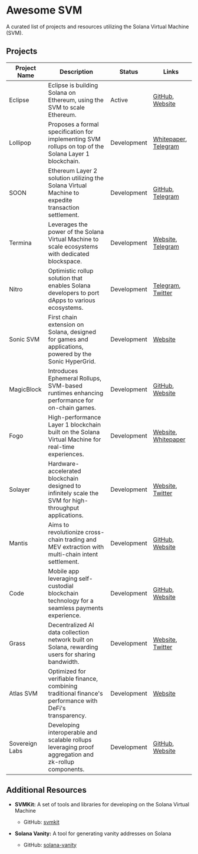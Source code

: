 # Awesome SVM

A curated list of projects and resources utilizing the Solana Virtual Machine (SVM).

## Projects

| Project Name     | Description                                                                                         | Status    | Links                                                                                         |
|------------------|-----------------------------------------------------------------------------------------------------|-----------|-----------------------------------------------------------------------------------------------|
| Eclipse          | Eclipse is building Solana on Ethereum, using the SVM to scale Ethereum.                             | Active    | [GitHub](https://github.com/Eclipse-Laboratories-Inc), [Website](https://www.eclipse.xyz/)      |
| Lollipop         | Proposes a formal specification for implementing SVM rollups on top of the Solana Layer 1 blockchain. | Development| [Whitepaper](https://arxiv.org/pdf/2405.08882.pdf), [Telegram](https://t.me/lollipopsvm)        |
| SOON             | Ethereum Layer 2 solution utilizing the Solana Virtual Machine to expedite transaction settlement.    | Development| [GitHub](https://github.com/soonlabs), [Telegram](https://t.me/soonlabs)                      |
| Termina          | Leverages the power of the Solana Virtual Machine to scale ecosystems with dedicated blockspace.      | Development| [Website](https://www.termina.technology/), [Telegram](https://t.me/terminatech)                |
| Nitro            | Optimistic rollup solution that enables Solana developers to port dApps to various ecosystems.       | Development| [Telegram](https://t.me/nitroprotocol), [Twitter](https://x.com/nitro_protocol)                 |
| Sonic SVM        | First chain extension on Solana, designed for games and applications, powered by the Sonic HyperGrid. | Development| [Website](https://www.sonic.game/)                                                             |
| MagicBlock       | Introduces Ephemeral Rollups, SVM-based runtimes enhancing performance for on-chain games.           | Development| [GitHub](https://github.com/magicblock-labs/ephemeral-rollups-spl), [Website](https://magicblock.gg/) |
| Fogo             | High-performance Layer 1 blockchain built on the Solana Virtual Machine for real-time experiences.    | Development| [Website](https://fogo.io), [Whitepaper](https://fogo.io/whitepaper)                           |
| Solayer          | Hardware-accelerated blockchain designed to infinitely scale the SVM for high-throughput applications. | Development| [Website](https://solayer.io), [Twitter](https://x.com/SolayerFdn)                             |
| Mantis           | Aims to revolutionize cross-chain trading and MEV extraction with multi-chain intent settlement.     | Development| [GitHub](https://github.com/ComposableFi/mantis-solana), [Website](https://mantis.app/)          |
| Code             | Mobile app leveraging self-custodial blockchain technology for a seamless payments experience.       | Development| [GitHub](https://github.com/code-payments/code-vm), [Website](https://getcode.com/)             |
| Grass            | Decentralized AI data collection network built on Solana, rewarding users for sharing bandwidth.     | Development| [Website](https://www.getgrass.io/), [Twitter](https://x.com/getgrass_io)                       |
| Atlas SVM        | Optimized for verifiable finance, combining traditional finance's performance with DeFi's transparency. | Development| [Website](https://www.atlas.xyz/)                                                             |
| Sovereign Labs   | Developing interoperable and scalable rollups leveraging proof aggregation and zk-rollup components. | Development| [GitHub](https://github.com/Sovereign-Labs), [Website](https://www.sovereign.xyz/)               |


## Additional Resources

- **SVMKit:** A set of tools and libraries for developing on the Solana Virtual Machine
  - GitHub: [svmkit](https://github.com/solana-labs/svmkit)

- **Solana Vanity:** A tool for generating vanity addresses on Solana
  - GitHub: [solana-vanity](https://github.com/taiwanblockchainer/solana-vanity)
